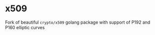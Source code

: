 # x509

Fork of beautiful `crypto/x509` golang package with support of P192 and P160 elliptic curves